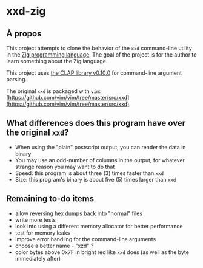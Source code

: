 # xxd-zig

## À propos

This project attempts to clone the behavior of the `xxd` command-line utility in the [Zig programming language](https://ziglang.org). The goal of the project is for the author to learn something about the Zig language.

This project uses [the CLAP library v0.10.0](https://github.com/Hejsil/zig-clap/releases/tag/0.10.0) for command-line argument parsing.

The original `xxd` is packaged with `vim`: [https://github.com/vim/vim/tree/master/src/xxd](https://github.com/vim/vim/tree/master/src/xxd).

## What differences does this program have over the original `xxd`?

- When using the "plain" postscript output, you can render the data in binary
- You may use an odd-number of columns in the output, for whatever strange
  reason you may want to do that
- Speed: this program is about three (3) times faster than `xxd`
- Size: this program's binary is about five (5) times larger than `xxd`

## Remaining to-do items

 - allow reversing hex dumps back into "normal" files
 - write more tests
 - look into using a different memory allocator for better performance
 - test for memory leaks
 - improve error handling for the command-line arguments
 - choose a better name - "xzd" ?
 - color bytes above 0x7F in bright red like `xxd` does (as well as the
   byte immediately after)

